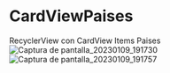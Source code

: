 # CardViewPaises
RecyclerView con CardView Items Paises
![Captura de pantalla_20230109_191730](https://user-images.githubusercontent.com/108164886/211433696-fb76bb42-dc94-4f61-928b-aeb1eb5cbe4d.png)
![Captura de pantalla_20230109_191757](https://user-images.githubusercontent.com/108164886/211433702-e271d286-0998-449f-b7e6-38f67aceca23.png)
